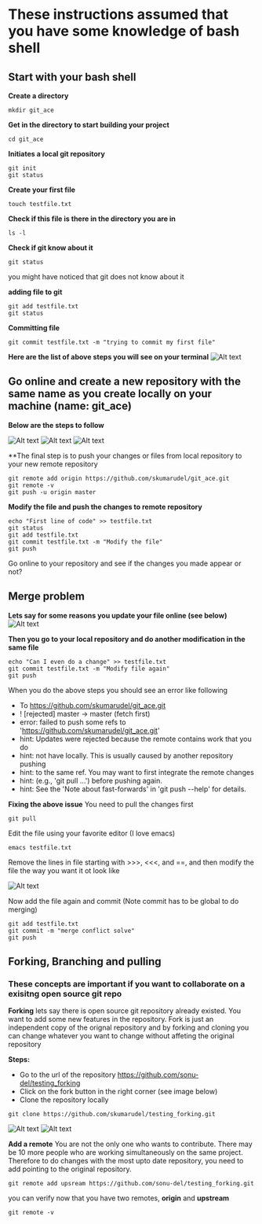 # These instructions assumed that you have some knowledge of bash shell
## Start with your bash shell
**Create a directory**
```
mkdir git_ace
```
**Get in the directory to start building your project**

```
cd git_ace
```

**Initiates a local git repository**

```
git init
git status
```

**Create your first file**
```
touch testfile.txt
```
**Check if this file is there in the directory you are in**

```
ls -l
```
**Check if git know about it**

```
git status
```
you might have noticed that git does not know about it

**adding file to git**
```
git add testfile.txt
git status
```
**Committing file**
```
git commit testfile.txt -m "trying to commit my first file"
```
**Here are the list of above steps you will see on your terminal**
![Alt text](imgs1/local_git.png)

## Go online and create a new repository with the same name as you create locally on your machine (name: git_ace)
**Below are the steps to follow**

![Alt text](imgs1/new_repository.png)
![Alt text](imgs1/create_repository.png)
![Alt text](imgs1/setup_repository.png) 

**The final step is to push your changes or files from local repository to your new remote repository
```
git remote add origin https://github.com/skumarudel/git_ace.git
git remote -v
git push -u origin master
```
**Modify the file and push the changes to remote repository**

```
echo "First line of code" >> testfile.txt
git status
git add testfile.txt
git commit testfile.txt -m "Modify the file"
git push
```
Go online to your repository and see if the changes you made appear or not?

## Merge problem
**Lets say for some reasons you update your file online (see below)**
![Alt text](imgs1/modify_file_online.png)

**Then you go to your local repository and do another modification in the same file**
```
echo "Can I even do a change" >> testfile.txt 
git commit testfile.txt -m "Modify file again"
git push
```
When you do the above steps you should see an error like following
 * To https://github.com/skumarudel/git_ace.git
 * ! [rejected]        master -> master (fetch first)
 * error: failed to push some refs to 'https://github.com/skumarudel/git_ace.git'
 * hint: Updates were rejected because the remote contains work that you do
 * hint: not have locally. This is usually caused by another repository pushing
 * hint: to the same ref. You may want to first integrate the remote changes
 * hint: (e.g., 'git pull ...') before pushing again.
 * hint: See the 'Note about fast-forwards' in 'git push --help' for details. 

**Fixing the above issue**
You need to pull the changes first
```
git pull
```

Edit the file using your favorite editor (I love emacs)
```
emacs testfile.txt
```
Remove the lines in file starting with >>>, <<<, and ==, and then modify the file the way you want it ot look like

![Alt text](imgs1/emacs_modify.png) 

Now add the file again and commit (Note commit has to be global to do merging)
```
git add testfile.txt
git commit -m "merge conflict solve"
git push
```

## Forking, Branching and pulling
### These concepts are important if you want to collaborate on a exisitng open source git repo

**Forking**
lets say there is open source git repository already existed. You want to add some new features in the repository. Fork is just an independent copy of the orignal repository and by forking and cloning you can change whatever you want to change without affeting the original repository

**Steps:**

* Go to the url of the repository https://github.com/sonu-del/testing_forking
* Click on the fork button in the right corner (see image below)
* Clone the repository locally
```
git clone https://github.com/skumarudel/testing_forking.git
``` 
![Alt text](imgs1/forking.png) 
![Alt text](imgs1/cloning.png) 

**Add a remote**
You are not the only one who wants to contribute. There may be 10 more people who are working simultaneously on the same project. Therefore to do changes with the most upto date repository, you need to add pointing to the original repository.

```
git remote add upsream https://github.com/sonu-del/testing_forking.git
```

you can verify now that you have two remotes, **origin** and **upstream**

```
git remote -v
``` 